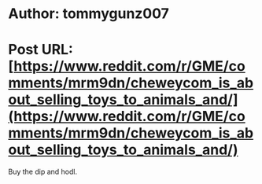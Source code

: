 # Author: tommygunz007
# Post URL: [https://www.reddit.com/r/GME/comments/mrm9dn/cheweycom_is_about_selling_toys_to_animals_and/](https://www.reddit.com/r/GME/comments/mrm9dn/cheweycom_is_about_selling_toys_to_animals_and/)


Buy the dip and hodl.
